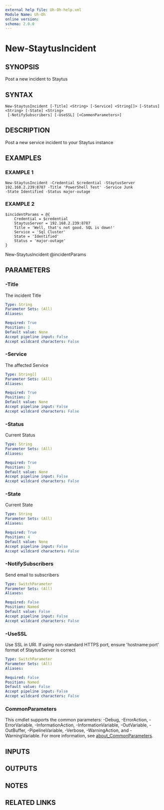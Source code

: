 ```yaml
---
external help file: Uh-Oh-help.xml
Module Name: Uh-Oh
online version:
schema: 2.0.0
---
```


# New-StaytusIncident

## SYNOPSIS
Post a new incident to Staytus

## SYNTAX

```
New-StaytusIncident [-Title] <String> [-Service] <String[]> [-Status] <String> [-State] <String>
 [-NotifySubscribers] [-UseSSL] [<CommonParameters>]
```

## DESCRIPTION
Post a new service incident to your Staytus instance

## EXAMPLES

### EXAMPLE 1
```
New-StaytusIncident -Credential $credential -StaytusServer 192.168.2.239:8787 -Title 'PowerShell Test' -Service Junk 
-State Identified -Status major-outage
```

### EXAMPLE 2
```
$incidentParams = @{
    Credential = $credential
    StaytusServer = 192.168.2.239:8787
    Title = 'Well, that's not good. SQL is down!'
    Service = 'Sql Cluster'
    State = 'Identified'
    Status = 'major-outage'
}
```

New-StaytusIncident @incidentParams

## PARAMETERS

### -Title
The incident Title

```yaml
Type: String
Parameter Sets: (All)
Aliases:

Required: True
Position: 1
Default value: None
Accept pipeline input: False
Accept wildcard characters: False
```

### -Service
The affected Service

```yaml
Type: String[]
Parameter Sets: (All)
Aliases:

Required: True
Position: 2
Default value: None
Accept pipeline input: False
Accept wildcard characters: False
```

### -Status
Current Status

```yaml
Type: String
Parameter Sets: (All)
Aliases:

Required: True
Position: 3
Default value: None
Accept pipeline input: False
Accept wildcard characters: False
```

### -State
Current State

```yaml
Type: String
Parameter Sets: (All)
Aliases:

Required: True
Position: 4
Default value: None
Accept pipeline input: False
Accept wildcard characters: False
```

### -NotifySubscribers
Send email to subscribers

```yaml
Type: SwitchParameter
Parameter Sets: (All)
Aliases:

Required: False
Position: Named
Default value: False
Accept pipeline input: False
Accept wildcard characters: False
```

### -UseSSL
Use SSL in URI.
If using non-standard HTTPS port, ensure 'hostname:port' format of StaytusServer is correct

```yaml
Type: SwitchParameter
Parameter Sets: (All)
Aliases:

Required: False
Position: Named
Default value: False
Accept pipeline input: False
Accept wildcard characters: False
```

### CommonParameters
This cmdlet supports the common parameters: -Debug, -ErrorAction, -ErrorVariable, -InformationAction, -InformationVariable, -OutVariable, -OutBuffer, -PipelineVariable, -Verbose, -WarningAction, and -WarningVariable. For more information, see [about_CommonParameters](http://go.microsoft.com/fwlink/?LinkID=113216).

## INPUTS

## OUTPUTS

## NOTES

## RELATED LINKS
